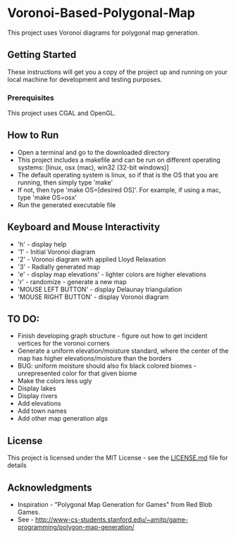 # Voronoi-Based-Polygonal-Map

This project uses Voronoi diagrams for polygonal map generation. 


## Getting Started

These instructions will get you a copy of the project up and running on your local machine for development and testing purposes.

### Prerequisites

This project uses CGAL and OpenGL.


## How to Run 

* Open a terminal and go to the downloaded directory
* This project includes a makefile and can be run on different operating systems: [linux, osx (mac), win32 (32-bit windows)]
* The default operating system is linux, so if that is the OS that you are running, then simply type 'make'
* If not, then type 'make OS=[desired OS]'. For example, if using a mac, type 'make OS=osx'
* Run the generated executable file

## Keyboard and Mouse Interactivity
* 'h' - display help
* '1' - Initial Voronoi diagram
* '2' - Voronoi diagram with applied Lloyd Relaxation
* '3' - Radially generated map
* 'e' - display map elevations' - lighter colors are higher elevations
* 'r' - randomize - generate a new map
* 'MOUSE LEFT BUTTON' - display Delaunay triangulation
* 'MOUSE RIGHT BUTTON' - display Voronoi diagram


## TO DO:
* Finish developing graph structure - figure out how to get incident vertices for the voronoi corners
* Generate a uniform elevation/moisture standard, where the center of the map has higher elevations/moisture than the borders
* BUG: uniform moisture should also fix black colored biomes - unrepresented color for that given biome
* Make the colors less ugly
* Display lakes
* Display rivers
* Add elevations
* Add town names
* Add other map generation algs 

## License

This project is licensed under the MIT License - see the [LICENSE.md](LICENSE.md) file for details

## Acknowledgments

* Inspiration - "Polygonal Map Generation for Games" from Red Blob Games.
* See - http://www-cs-students.stanford.edu/~amitp/game-programming/polygon-map-generation/
